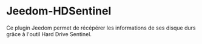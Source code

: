 # Jeedom-HDSentinel
Ce plugin Jeedom permet de récépérer les informations de ses disque durs grâce à l'outil Hard Drive Sentinel.
